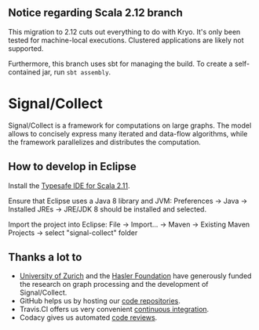 Notice regarding Scala 2.12 branch
----------------------------------

This migration to 2.12 cuts out everything to do with Kryo. It's only been tested for machine-local executions. Clustered applications are likely not supported.

Furthermore, this branch uses sbt for managing the build. To create a self-contained jar, run `sbt assembly`.


Signal/Collect
==============

Signal/Collect is a framework for computations on large graphs. The model allows to concisely express many iterated and data-flow algorithms, while the framework parallelizes and distributes the computation.

How to develop in Eclipse
-------------------------
Install the [Typesafe IDE for Scala 2.11](http://scala-ide.org/download/sdk.html).

Ensure that Eclipse uses a Java 8 library and JVM: Preferences → Java → Installed JREs → JRE/JDK 8 should be installed and selected.

Import the project into Eclipse: File → Import... → Maven → Existing Maven Projects → select "signal-collect" folder

Thanks a lot to
---------------
* [University of Zurich](http://www.ifi.uzh.ch/ddis.html) and the [Hasler Foundation](http://www.haslerstiftung.ch/en/home) have generously funded the research on graph processing and the development of Signal/Collect.
* GitHub helps us by hosting our [code repositories](https://github.com/uzh/signal-collect).
* Travis.CI offers us very convenient [continuous integration](https://travis-ci.org/uzh/signal-collect).
* Codacy gives us automated [code reviews](https://www.codacy.com/public/uzh/signalcollect).
